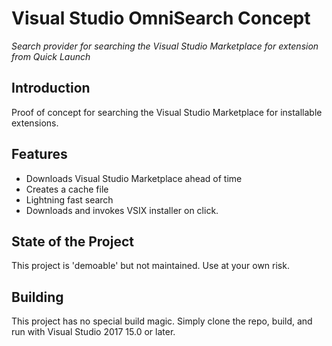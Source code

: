 # Visual Studio OmniSearch Concept
*Search provider for searching the Visual Studio Marketplace for extension from Quick Launch*

## Introduction

Proof of concept for searching the Visual Studio Marketplace for installable extensions.

## Features
- Downloads Visual Studio Marketplace ahead of time
- Creates a cache file
- Lightning fast search
- Downloads and invokes VSIX installer on click.

## State of the Project

This project is 'demoable' but not maintained. Use at your own risk.

## Building

This project has no special build magic. Simply clone the repo, build, and run with Visual Studio 2017 15.0 or later.
